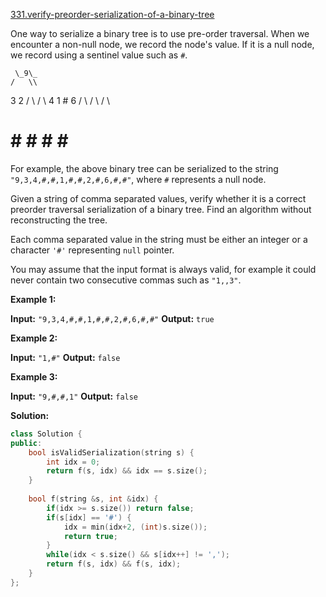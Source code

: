 [331.verify-preorder-serialization-of-a-binary-tree](https://leetcode.com/problems/verify-preorder-serialization-of-a-binary-tree/)  

One way to serialize a binary tree is to use pre-order traversal. When we encounter a non-null node, we record the node's value. If it is a null node, we record using a sentinel value such as `#`.

     \_9\_
    /   \\
   3     2
  / \\   / \\
 4   1  #  6
/ \\ / \\   / \\
# # # #   # #

For example, the above binary tree can be serialized to the string `"9,3,4,#,#,1,#,#,2,#,6,#,#"`, where `#` represents a null node.

Given a string of comma separated values, verify whether it is a correct preorder traversal serialization of a binary tree. Find an algorithm without reconstructing the tree.

Each comma separated value in the string must be either an integer or a character `'#'` representing `null` pointer.

You may assume that the input format is always valid, for example it could never contain two consecutive commas such as `"1,,3"`.

**Example 1:**

**Input:** `"9,3,4,#,#,1,#,#,2,#,6,#,#"`
**Output:** `true`

**Example 2:**

**Input:** `"1,#"`
**Output:** `false`

**Example 3:**

**Input:** `"9,#,#,1"`
**Output:** `false`  



**Solution:**  

```cpp
class Solution {
public:
    bool isValidSerialization(string s) {
        int idx = 0;
        return f(s, idx) && idx == s.size();
    }
    
    bool f(string &s, int &idx) {
        if(idx >= s.size()) return false;
        if(s[idx] == '#') {
            idx = min(idx+2, (int)s.size());
            return true;
        }
        while(idx < s.size() && s[idx++] != ',');
        return f(s, idx) && f(s, idx);
    }
};
```
      
